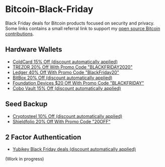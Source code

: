 # Bitcoin-Black-Friday
Black Friday deals for Bitcoin products focused on security and privacy.
Some links contains a small referral link to support my [open source Bitcoin contributions](https://github.com/sponsors/RiccardoMasutti).

## Hardware Wallets
- [ColdCard 15% Off (discount automatically applied)](https://store.coinkite.com/promo/36B1EB9A9E204597)
- [TREZOR 20% Off With Promo Code "BLACKFRIDAY2020"](https://shop.trezor.io/?offer_id=10&aff_id=3779) 
- [Ledger 40% Off With Promo Code "BlackFriday20"](https://shop.ledger.com/pages/black-friday?r=8da2)
- [BitBox 20% Off (discount automatically applied)](https://shiftcrypto.shop/?ref=hgqnx5ueQg)
- [Foundation Devices $20 Off With Promo Code "BLACKFRIDAY"](https://foundationdevices.com/)
- [Cobo Vault 15% Off (discount automatically applied)](https://shop.cobo.com/?rfsn=5124577.6410e9&utm_source=refersion&utm_medium=affiliate&utm_campaign=5124577.6410e9)

## Seed Backup
- [Cryptosteel 10% Off (discount automatically applied)](https://cryptosteel.com/shop/?csr=569)
- [Shieldfolio 20% Off With Promo Code "20OFF"](https://shieldfolio.com/?ref=gpwittivur16)

## 2 Factor Authentication
- [Yubikey Black Friday deals (discount automatically applied)](https://www.yubico.com/ch/store/black-friday/)

(Work in progress)
